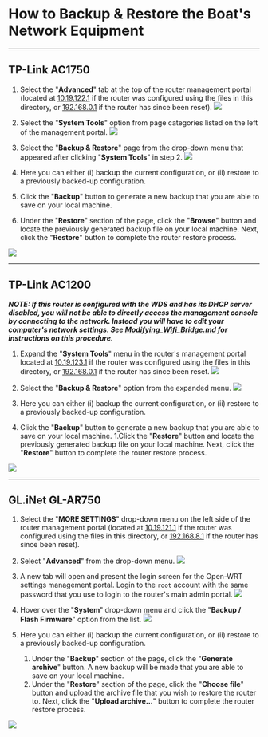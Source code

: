 # How to Backup & Restore the Boat's Network Equipment #
---
## TP-Link AC1750 ##
1. Select the "**Advanced**" tab at the top of the router management portal (located at [10.19.122.1](http://10.19.122.1) if the router was configured using the files in this directory, or [192.168.0.1](http://192.168.0.1) if the router has since been reset).
![](../NetworkingImages/Backup_AC1750_1.png)

1. Select the "**System Tools**" option from page categories listed on the left of the management portal.
![](../NetworkingImages/Backup_AC1750_2.png)

1. Select the "**Backup & Restore**" page from the drop-down menu that appeared after clicking "**System Tools**" in step 2.
![](../NetworkingImages/Backup_AC1750_3.png)

1. Here you can either (i) backup the current configuration, or (ii) restore to a previously backed-up configuration.
  1. Click the "**Backup**" button to generate a new backup that you are able to save on your local machine.
  1. Under the "**Restore**" section of the page, click the "**Browse**" button and locate the previously generated backup file on your local machine. Next, click the "**Restore**" button to complete the router restore process.

  ![](../NetworkingImages/Backup_AC1750_4.png)

---
## TP-Link AC1200 ##

***NOTE: If this router is configured with the WDS and has its DHCP server disabled, you will not be able to directly access the management console by connecting to the network. Instead you will have to edit your computer's network settings. See [Modifying_Wifi_Bridge.md](../Modifying_WiFi_Bridge.md) for instructions on this procedure.***

1. Expand the "**System Tools**" menu in the router's management portal located at [10.19.123.1](http://10.19.123.1) if the router was configured using the files in this directory, or [192.168.0.1](http://192.168.0.1) if the router has since been reset.
![](../NetworkingImages/Backup_AC1200_1.png)

1. Select the "**Backup & Restore**" option from the expanded menu.
![](../NetworkingImages/Backup_AC1200_2.png)

1.  Here you can either (i) backup the current configuration, or (ii) restore to a previously backed-up configuration.
  1. Click the "**Backup**" button to generate a new backup that you are able to save on your local machine.
  1.Click the "**Restore**" button and locate the previously generated backup file on your local machine. Next, click the "**Restore**" button to complete the router restore process.  

  ![](../NetworkingImages/Backup_AC1200_3.png)

---
## GL.iNet GL-AR750 ##

1. Select the "**MORE SETTINGS**" drop-down menu on the left side of the router management portal (located at [10.19.121.1](http://10.19.121.1) if the router was configured using the files in this directory, or [192.168.8.1](http://192.168.8.1) if the router has since been reset).

1. Select "**Advanced**" from the drop-down menu.
  ![](../NetworkingImages/Backup_GL-AR750_1.png)

1. A new tab will open and present the login screen for the Open-WRT settings management portal. Login to the `root` account with the same password that you use to login to the router's main admin portal.
  ![](../NetworkingImages/Backup_GL-AR750_2.png)

1. Hover over the "**System**" drop-down menu and click the "**Backup / Flash Firmware**" option from the list.
  ![](../NetworkingImages/Backup_GL-AR750_3.png)

1. Here you can either (i) backup the current configuration, or (ii) restore to a previously backed-up configuration.
    1. Under the "**Backup**" section of the page, click the "**Generate archive**" button. A new backup will be made that you are able to save on your local machine.
    1. Under the "**Restore**" section of the page, click the "**Choose file**" button and upload the archive file that you wish to restore the router to. Next, click the "**Upload archive...**" button to complete the router restore process.

  ![](../NetworkingImages/Backup_GL-AR750_4.png)
